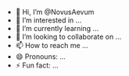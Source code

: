 - 👋 Hi, I’m @NovusAevum
- 👀 I’m interested in ...
- 🌱 I’m currently learning ...
- 💞️ I’m looking to collaborate on ...
- 📫 How to reach me ...
- 😄 Pronouns: ...
- ⚡ Fun fact: ...

<!---
NovusAevum/NovusAevum is a ✨ special ✨ repository because its `README.md` (this file) appears on your GitHub profile.
You can click the Preview link to take a look at your changes.
--->
